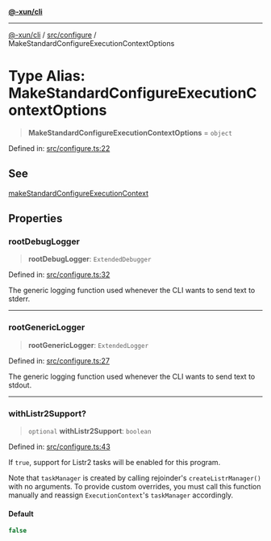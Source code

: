 [**@-xun/cli**](../../../README.md)

***

[@-xun/cli](../../../README.md) / [src/configure](../README.md) / MakeStandardConfigureExecutionContextOptions

# Type Alias: MakeStandardConfigureExecutionContextOptions

> **MakeStandardConfigureExecutionContextOptions** = `object`

Defined in: [src/configure.ts:22](https://github.com/Xunnamius/cli-utils/blob/4651d8a64e12770f9bb7348a2bc13993c2d9b1c8/src/configure.ts#L22)

## See

[makeStandardConfigureExecutionContext](../functions/makeStandardConfigureExecutionContext.md)

## Properties

### rootDebugLogger

> **rootDebugLogger**: `ExtendedDebugger`

Defined in: [src/configure.ts:32](https://github.com/Xunnamius/cli-utils/blob/4651d8a64e12770f9bb7348a2bc13993c2d9b1c8/src/configure.ts#L32)

The generic logging function used whenever the CLI wants to send text to
stderr.

***

### rootGenericLogger

> **rootGenericLogger**: `ExtendedLogger`

Defined in: [src/configure.ts:27](https://github.com/Xunnamius/cli-utils/blob/4651d8a64e12770f9bb7348a2bc13993c2d9b1c8/src/configure.ts#L27)

The generic logging function used whenever the CLI wants to send text to
stdout.

***

### withListr2Support?

> `optional` **withListr2Support**: `boolean`

Defined in: [src/configure.ts:43](https://github.com/Xunnamius/cli-utils/blob/4651d8a64e12770f9bb7348a2bc13993c2d9b1c8/src/configure.ts#L43)

If `true`, support for Listr2 tasks will be enabled for this program.

Note that `taskManager` is created by calling rejoinder's
`createListrManager()` with no arguments. To provide custom overrides, you
must call this function manually and reassign `ExecutionContext`'s
`taskManager` accordingly.

#### Default

```ts
false
```
